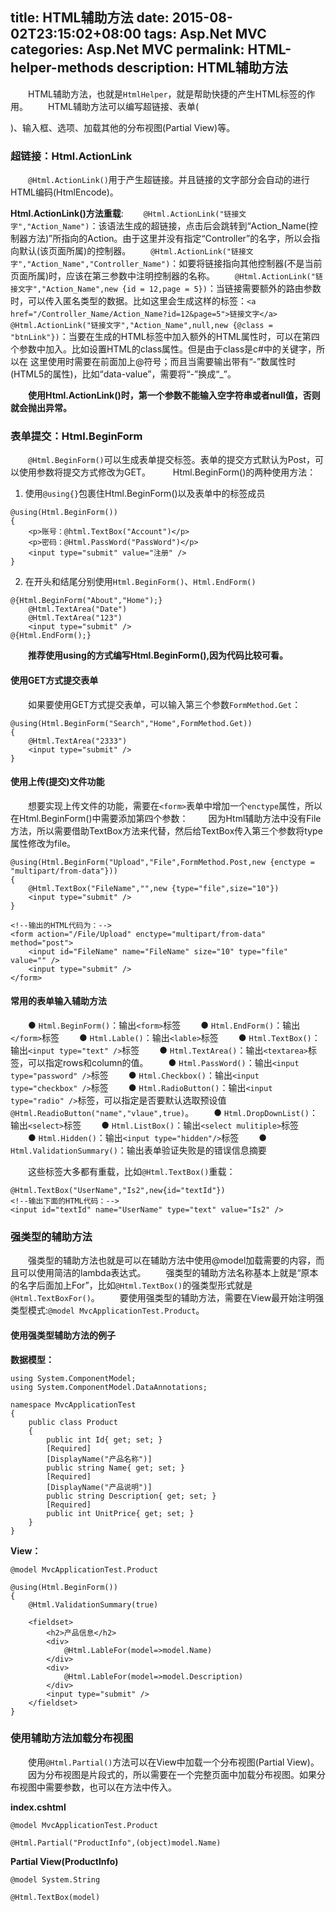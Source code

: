title: HTML辅助方法
date: 2015-08-02T23:15:02+08:00
tags: Asp.Net MVC
categories: Asp.Net MVC
permalink: HTML-helper-methods
description: HTML辅助方法
---
　　HTML辅助方法，也就是`HtmlHelper`，就是帮助快捷的产生HTML标签的作用。
　　HTML辅助方法可以编写超链接、表单(<form>)、输入框、选项、加载其他的分布视图(Partial View)等。

### 超链接：Html.ActionLink
　　`@Html.ActionLink()`用于产生超链接。并且链接的文字部分会自动的进行HTML编码(HtmlEncode)。
<!--more-->
**Html.ActionLink()方法重载**:
　　`@Html.ActionLink("链接文字","Action_Name")`：该语法生成的超链接，点击后会跳转到“Action_Name(控制器方法)”所指向的Action。由于这里并没有指定“Controller”的名字，所以会指向默认(该页面所属)的控制器。
　　`@Html.ActionLink("链接文字","Action_Name","Controller_Name")`：如要将链接指向其他控制器(不是当前页面所属)时，应该在第三参数中注明控制器的名称。
　　`@Html.ActionLink("链接文字","Action_Name",new {id = 12,page = 5})`：当链接需要额外的路由参数时，可以传入匿名类型的数据。比如这里会生成这样的标签：`<a href="/Controller_Name/Action_Name?id=12&page=5">链接文字</a>`
　　`@Html.ActionLink("链接文字","Action_Name",null,new {@class = "btnLink"})`：当要在生成的HTML标签中加入额外的HTML属性时，可以在第四个参数中加入。比如设置HTML的class属性。但是由于class是c#中的关键字，所以在 这里使用时需要在前面加上@符号；而且当需要输出带有“-”数属性时(HTML5的属性)，比如“data-value”，需要将“-”换成“_”。

　　**使用Html.ActionLink()时，第一个参数不能输入空字符串或者null值，否则就会抛出异常。**

### 表单提交：Html.BeginForm
　　`@Html.BeginForm()`可以生成表单提交标签。表单的提交方式默认为Post，可以使用参数将提交方式修改为GET。
　　
Html.BeginForm()的两种使用方法：
1. 使用`@using{}`包裹住Html.BeginForm()以及表单中的标签成员
```
@using(Html.BeginForm())
{
    <p>账号：@html.TextBox("Account")</p>
    <p>密码：@Html.PassWord("PassWord")</p>
    <input type="submit" value="注册" />
}
```
2. 在开头和结尾分别使用`Html.BeginForm()`、`Html.EndForm()`
```
@{Html.BeginForm("About","Home");}
    @Html.TextArea("Date")
    @Html.TextArea("123")
    <input type="submit" />
@{Html.EndForm();}
```
　　**推荐使用using的方式编写Html.BeginForm(),因为代码比较可看。**

#### 使用GET方式提交表单
　　如果要使用GET方式提交表单，可以输入第三个参数`FormMethod.Get`：
```
@using(Html.BeginForm("Search","Home",FormMethod.Get))
{
    @Html.TextArea("2333")
    <input type="submit" />
}
```
#### 使用上传(提交)文件功能
　　想要实现上传文件的功能，需要在`<form>`表单中增加一个`enctype`属性，所以在Html.BeginForm()中需要添加第四个参数：
　　因为Html辅助方法中没有File方法，所以需要借助TextBox方法来代替，然后给TextBox传入第三个参数将type属性修改为file。
```
@using(Html.BeginForm("Upload","File",FormMethod.Post,new {enctype = "multipart/from-data"}))
{
    @Html.TextBox("FileName","",new {type="file",size="10"})
    <input type="submit" />
}

<!--输出的HTML代码为：-->
<form action="/File/Upload" enctype="multipart/from-data" method="post">
    <input id="FileName" name="FileName" size="10" type="file" value="" />
    <input type="submit" />
</form>
```
#### 常用的表单输入辅助方法
　　● `Html.BeginForm()`：输出`<form>`标签
　　● `Html.EndForm()`：输出`</form>`标签
　　● `Html.Lable()`：输出`<lable>`标签
　　● `Html.TextBox()`：输出`<input type="text" />`标签
　　● `Html.TextArea()`：输出`<textarea>`标签，可以指定rows和column的值。
　　● `Html.PassWord()`：输出`<input type="password" />`标签
　　● `Html.Checkbox()`：输出`<input type="checkbox" />`标签
　　● `Html.RadioButton()`：输出`<input type="radio" />`标签，可以指定是否要默认选取预设值`@Html.ReadioButton("name","vlaue",true)`。
　　● `Html.DropDownList()`：输出`<select>`标签
　　● `Html.ListBox()`：输出`<select mulitiple>`标签
　　● `Html.Hidden()`：输出`<input type="hidden"/>`标签
　　● `Html.ValidationSummary()`：输出表单验证失败是的错误信息摘要

　　这些标签大多都有重载，比如`@Html.TextBox()`重载：
```
@Html.TextBox("UserName","Is2",new{id="textId"})
<!--输出下面的HTML代码：-->
<input id="textId" name="UserName" type="text" value="Is2" />
```

### 强类型的辅助方法
　　强类型的辅助方法也就是可以在辅助方法中使用@model加载需要的内容，而且可以使用简洁的lambda表达式。
　　强类型的辅助方法名称基本上就是“原本的名字后面加上For”，比如`@Html.TextBox()`的强类型形式就是`@Html.TextBoxFor()`。
　　要使用强类型的辅助方法，需要在View最开始注明强类型模式:`@model MvcApplicationTest.Product`。

#### 使用强类型辅助方法的例子
**数据模型：**
```
using System.ComponentModel;
using System.ComponentModel.DataAnnotations;

namespace MvcApplicationTest
{
    public class Product
    {
        public int Id{ get; set; }
        [Required]
        [DisplayName("产品名称")]
        public string Name{ get; set; }
        [Required]
        [DisplayName("产品说明")]
        public string Description{ get; set; }
        [Required]
        public int UnitPrice{ get; set; }
    }
}
```
**View：**
```
@model MvcApplicationTest.Product

@using(Html.BeginForm())
{
    @Html.ValidationSummary(true)
    
    <fieldset>
        <h2>产品信息</h2>
        <div>
            @Html.LableFor(model=>model.Name)
        </div>
        <div>
            @Html.LableFor(model=>model.Description)
        </div>
        <input type="submit" />
    </fieldset>
}
```

### 使用辅助方法加载分布视图
　　使用`@Html.Partial()`方法可以在View中加载一个分布视图(Partial View)。
　　因为分布视图是片段式的，所以需要在一个完整页面中加载分布视图。如果分布视图中需要参数，也可以在方法中传入。

**index.cshtml**
```
@model MvcApplicationTest.Product

@Html.Partial("ProductInfo",(object)model.Name)
```
**Partial View(ProductInfo)**
```
@model System.String

@Html.TextBox(model)
```